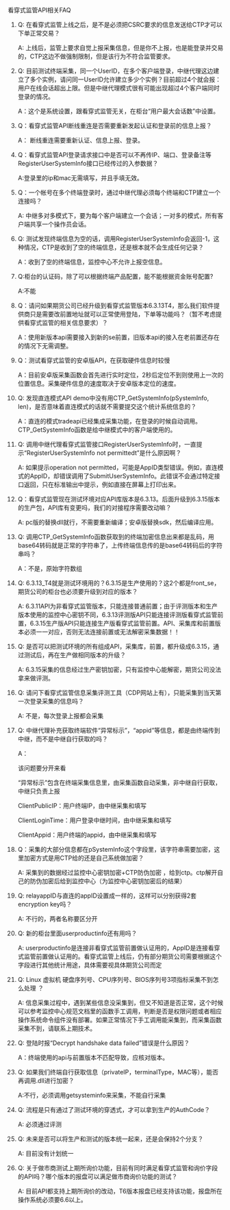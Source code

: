 <p>看穿式监管API相关FAQ</p>
<ol>
<li><p>Q: 在看穿式监管上线之后，是不是必须把CSRC要求的信息发送给CTP才可以下单正常交易？</p>
<p>A: 上线后，监管上要求自觉上报采集信息，但是你不上报，也是能登录并交易的，CTP这边不做强制限制，但是该行为不符合监管要求。</p></li>
<li><p>Q:   目前测试终端采集，同一个UserID，在多个客户端登录，中继代理这边建立了多个实例，请问同一UserID允许建立多少个实例？目前超过4个就会报：用户在线会话超出上限。但是中继代理模式很有可能出现超过4个客户端同时登录的情况。</p>
<p>A：这个是系统设置，跟看穿式监管无关，在柜台“用户最大会话数”中设置。</p></li>
<li><p>Q：看穿式监管API断线重连是否需要重新发起认证和登录前的信息上报？</p>
<p>A： 断线重连需要重新认证、信息上报、登录。</p></li>
<li><p>Q：看穿式监管API登录请求接口中是否可以不再传IP、端口、登录备注等RegisterUserSystemInfo接口已经传过的入参数据？</p>
<p>A:登录里的ip和mac无需填写，并且手填无效。</p></li>
<li><p>Q：一个帐号在多个终端登录时，通过中继代理必须每个终端和CTP建立一个连接吗？ </p>
<p>A: 中继多对多模式下，要为每个客户端建立一个会话；一对多的模式，所有客户端共享一个操作员会话。</p></li>
<li><p>Q: 测试发现终端信息为空的话，调用RegisterUserSystemInfo会返回-1，这种情况，CTP是收到了空的终端信息，还是根本就不会生成任何记录？</p>
<p>A：收到了空的终端信息，监控中心不允许上报空信息。</p></li>
<li><p>Q:柜台的认证码，除了可以根据终端产品配置，能不能根据资金账号配置?</p>
<p>A:不能</p></li>
<li><p>Q：请问如果期货公司已经升级到看穿式监管版本6.3.13T4，那么我们软件提供商只是需要改前置地址就可以正常使用登陆，下单等功能吗？（暂不考虑提供看穿式监管的相关信息要求）？</p>
<p>A：使用新版本api需要接入到新的se前置，旧版本api的接入在老前置还存在的情况下无需调整。</p></li>
<li><p>Q：测试看穿式监管的安卓版API，在获取硬件信息时较慢</p>
<p>A：目前安卓版采集函数会首先进行实时定位，2秒后定位不到则使用上一次的位置信息。采集硬件信息的速度取决于安卓版本定位的速度。</p></li>
<li><p>Q: 发现直连模式API demo中没有用CTP_GetSystemInfo(pSystemInfo, len)，是否意味着直连模式的话就不需要提交这个统计系统信息的？</p>
<p>A：直连的模式tradeapi已经集成采集功能，在登录的时候自动调用。CTP_GetSystemInfo函数是给中继模式中的客户端使用的。</p></li>
<li><p>Q: 调用中继代理看穿式监管接口RegisterUserSystemInfo时，一直提示“RegisterUserSystemInfo not permittedt”是什么原因啊？</p>
<p>A: 如果提示operation not permitted，可能是AppID类型错误。例如，直连模式的AppID，却错误调用了SubmitUserSystemInfo。此错误不会通过特定接口返回，只在标准输出中提示，例如直接在屏幕上打印出来。</p></li>
<li><p>Q：看穿式监管现在测试环境对应API库版本是6.3.13。后面升级到6.3.15版本的生产包，API库有变更吗，我们的对接程序需要改动嘛？</p>
<p>A:  pc版的替换dll就行，不需要重新编译；安卓版替换sdk，然后编译应用。</p></li>
<li><p>Q: 调用CTP_GetSystemInfo函数获取到的终端加密信息出来都是乱码，用base64转码就是正常的字符串了，上传终端信息传的是base64转码后的字符串吗？</p>
<p>A：不是，原始字符数组</p></li>
<li><p>Q: 6.3.13_T4就是测试环境用的？6.3.15是生产使用的？这2个都是front_se，期货公司的柜台也必须要升级到对应的版本？</p>
<p>A:  6.3.11API为非看穿式监管版本，只能连接普通前置；由于评测版本和生产版本使用的监控中心密钥不同，6.3.13评测版API只能连接评测版看穿式监管前置，6.3.15生产版API只能连接生产版看穿式监管前置。API、采集库和前置版本必须一一对应，否则无法连接前置或无法解密采集数据！！</p></li>
<li><p>Q: 是否可以把测试环境的所有组成API，采集库，前置，都升级成6.3.15，通过测试后，再在生产做相同版本的升级？</p>
<p>A: 6.3.15采集的信息经过生产密钥加密，只有监控中心能解密，期货公司没法拿来做评测。</p></li>
<li><p>Q: 请问下看穿式监管信息采集评测工具（CDP网站上有），只能采集到当天第一次登录采集的信息吗？</p>
<p>A: 不是，每次登录上报都会采集</p></li>
<li><p>Q: 中继代理补充获取终端软件“异常标示”，“appid”等信息，都是由终端传到中继，而不是中继自行获取的吗？</p>
<p>A：</p>
<p>该问题要分开来看</p>
<p>“异常标示”包含在终端采集信息里，由采集函数自动采集，非中继自行获取，中继只负责上报</p>
<p>ClientPublicIP：用户终端IP，由中继采集和填写</p>
<p>ClientLoginTime：用户登录中继时间，由中继采集和填写</p>
<p>ClientAppid：用户终端的appid，由中继采集和填写</p></li>
<li><p>Q：采集的大部分信息都在pSystemInfo这个字段里，该字符串需要加密，这里加密方式是用CTP给的还是自己系统做加密？</p>
<p>A: 采集到的数据经过监控中心密钥加密+CTP防伪加密 ，给到ctp。ctp解开自己的防伪加密后给到监控中心（为监控中心密钥加密后的结果）</p></li>
<li><p>Q: relayappID与直连的appID设置成一样的，这样可以分别获得2套encryption key吗？</p>
<p>A: 不行的，两者名称要区分开</p></li>
<li><p>Q: 新的柜台里面userproductinfo还有用吗？</p>
<p>A: userproductinfo是连接非看穿式监管前置做认证用的，AppID是连接看穿式监管前置做认证用的。看穿式监管上线后，仍有部分期货公司需要根据这个字段进行其他统计用途，具体需要视具体期货公司而定</p></li>
<li><p>Q:  Linux 虚拟机 硬盘序列号、CPU序列号、BIOS序列号3项指标采集不到怎么处理 ？</p>
<p>A: 信息采集过程中，遇到某些信息没采集到，但又不知道是否正常，这个时候可以参考监控中心规范文档里的函数手工调用，判断是否是权限问题或者相应操作系统命令组件没有部署。如果正常情况下手工调用能采集到，而采集函数采集不到，请联系上期技术。</p></li>
<li><p>Q: 登陆时报“Decrypt handshake data failed”错误是什么原因？</p>
<p>A：终端使用的api与前置版本不匹配导致，应核对版本。</p></li>
<li><p>Q: 如果我们终端自行获取信息（privateIP，terminalType，MAC等），能否再调用.dll进行加密？</p>
<p>A:不行，必须调用getsysteminfo来采集，不能自行采集</p></li>
<li><p>Q: 流程是只有通过了测试环境的穿透式，才可以拿到生产的AuthCode？</p>
<p>A: 必须通过评测</p></li>
<li><p>Q: 未来是否可以将生产和测试的版本统一起来，还是会保持2个分支？</p>
<p>A: 目前没有计划统一</p></li>
<li><p>Q: 关于做市商测试上期所询价功能，目前有同时满足看穿式监管和询价字段的API吗？哪个版本的报盘可以满足做市商询价功能的测试？</p>
<p>A: 目前API都支持上期所询价的改动，T6版本报盘已经支持该功能，报盘所在操作系统必须要6.6以上。</p></li>
</ol>
